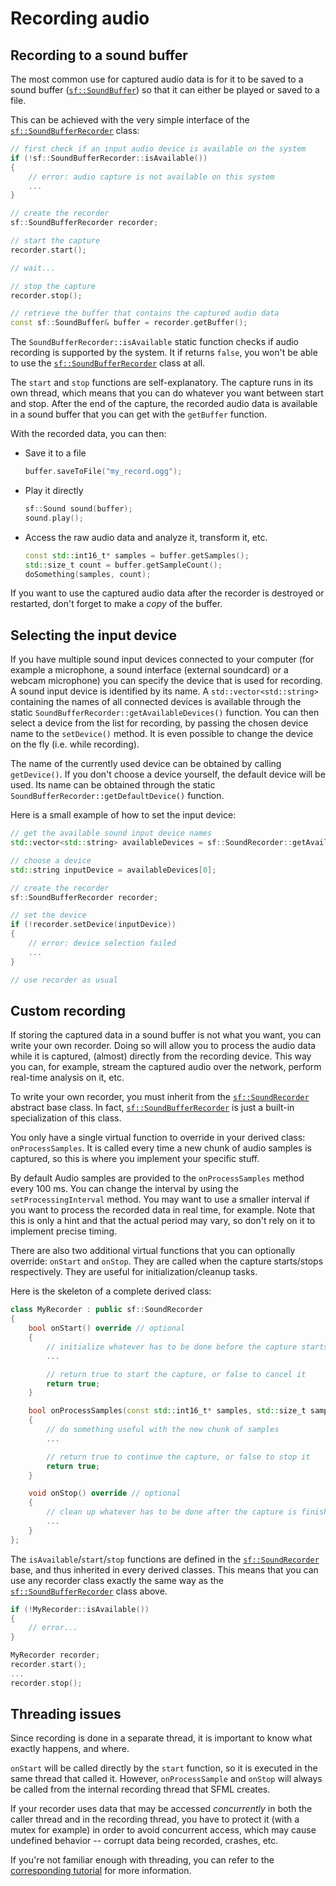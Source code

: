 # Recording audio

## Recording to a sound buffer

The most common use for captured audio data is for it to be saved to a sound buffer ([`sf::SoundBuffer`](https://www.sfml-dev.org/documentation/3.0.0/classsf_1_1SoundBuffer.php "sf::SoundBuffer documentation")) so that it can either be played or saved to a file.

This can be achieved with the very simple interface of the [`sf::SoundBufferRecorder`](https://www.sfml-dev.org/documentation/3.0.0/classsf_1_1SoundBufferRecorder.php "sf::SoundBufferRecorder documentation") class:

```cpp
// first check if an input audio device is available on the system
if (!sf::SoundBufferRecorder::isAvailable())
{
    // error: audio capture is not available on this system
    ...
}

// create the recorder
sf::SoundBufferRecorder recorder;

// start the capture
recorder.start();

// wait...

// stop the capture
recorder.stop();

// retrieve the buffer that contains the captured audio data
const sf::SoundBuffer& buffer = recorder.getBuffer();
```

The `SoundBufferRecorder::isAvailable` static function checks if audio recording is supported by the system.
It if returns `false`, you won't be able to use the [`sf::SoundBufferRecorder`](https://www.sfml-dev.org/documentation/3.0.0/classsf_1_1SoundBufferRecorder.php "sf::SoundBufferRecorder documentation") class at all.

The `start` and `stop` functions are self-explanatory.
The capture runs in its own thread, which means that you can do whatever you want between start and stop.
After the end of the capture, the recorded audio data is available in a sound buffer that you can get with the `getBuffer` function.

With the recorded data, you can then:

- Save it to a file
    
    ```cpp
    buffer.saveToFile("my_record.ogg");
    ```
    
- Play it directly
    
    ```cpp
    sf::Sound sound(buffer);
    sound.play();
    ```
    
- Access the raw audio data and analyze it, transform it, etc.
    
    ```cpp
    const std::int16_t* samples = buffer.getSamples();
    std::size_t count = buffer.getSampleCount();
    doSomething(samples, count);
    ```
    

If you want to use the captured audio data after the recorder is destroyed or restarted, don't forget to make a _copy_ of the buffer.

## Selecting the input device

If you have multiple sound input devices connected to your computer (for example a microphone, a sound interface (external soundcard) or a webcam microphone) you can specify the device that is used for recording.
A sound input device is identified by its name.
A `std::vector<std::string>` containing the names of all connected devices is available through the static `SoundBufferRecorder::getAvailableDevices()` function.
You can then select a device from the list for recording, by passing the chosen device name to the `setDevice()` method.
It is even possible to change the device on the fly (i.e. while recording).

The name of the currently used device can be obtained by calling `getDevice()`.
If you don't choose a device yourself, the default device will be used.
Its name can be obtained through the static `SoundBufferRecorder::getDefaultDevice()` function.

Here is a small example of how to set the input device:

```cpp
// get the available sound input device names
std::vector<std::string> availableDevices = sf::SoundRecorder::getAvailableDevices();

// choose a device
std::string inputDevice = availableDevices[0];

// create the recorder
sf::SoundBufferRecorder recorder;

// set the device
if (!recorder.setDevice(inputDevice))
{
    // error: device selection failed
    ...
}

// use recorder as usual
```

## Custom recording

If storing the captured data in a sound buffer is not what you want, you can write your own recorder.
Doing so will allow you to process the audio data while it is captured, (almost) directly from the recording device.
This way you can, for example, stream the captured audio over the network, perform real-time analysis on it, etc.

To write your own recorder, you must inherit from the [`sf::SoundRecorder`](https://www.sfml-dev.org/documentation/3.0.0/classsf_1_1SoundRecorder.php "sf::SoundRecorder documentation") abstract base class.
In fact, [`sf::SoundBufferRecorder`](https://www.sfml-dev.org/documentation/3.0.0/classsf_1_1SoundBufferRecorder.php "sf::SoundBufferRecorder documentation") is just a built-in specialization of this class.

You only have a single virtual function to override in your derived class: `onProcessSamples`.
It is called every time a new chunk of audio samples is captured, so this is where you implement your specific stuff.

By default Audio samples are provided to the `onProcessSamples` method every 100 ms.
You can change the interval by using the `setProcessingInterval` method.
You may want to use a smaller interval if you want to process the recorded data in real time, for example.
Note that this is only a hint and that the actual period may vary, so don't rely on it to implement precise timing.

There are also two additional virtual functions that you can optionally override: `onStart` and `onStop`.
They are called when the capture starts/stops respectively.
They are useful for initialization/cleanup tasks.

Here is the skeleton of a complete derived class:

```cpp
class MyRecorder : public sf::SoundRecorder
{
    bool onStart() override // optional
    {
        // initialize whatever has to be done before the capture starts
        ...

        // return true to start the capture, or false to cancel it
        return true;
    }

    bool onProcessSamples(const std::int16_t* samples, std::size_t sampleCount) override
    {
        // do something useful with the new chunk of samples
        ...

        // return true to continue the capture, or false to stop it
        return true;
    }

    void onStop() override // optional
    {
        // clean up whatever has to be done after the capture is finished
        ...
    }
};
```

The `isAvailable`/`start`/`stop` functions are defined in the [`sf::SoundRecorder`](https://www.sfml-dev.org/documentation/3.0.0/classsf_1_1SoundRecorder.php "sf::SoundRecorder documentation") base, and thus inherited in every derived classes.
This means that you can use any recorder class exactly the same way as the [`sf::SoundBufferRecorder`](https://www.sfml-dev.org/documentation/3.0.0/classsf_1_1SoundBufferRecorder.php "sf::SoundBufferRecorder documentation") class above.

```cpp
if (!MyRecorder::isAvailable())
{
    // error...
}

MyRecorder recorder;
recorder.start();
...
recorder.stop();
```

## Threading issues

Since recording is done in a separate thread, it is important to know what exactly happens, and where.

`onStart` will be called directly by the `start` function, so it is executed in the same thread that called it.
However, `onProcessSample` and `onStop` will always be called from the internal recording thread that SFML creates.

If your recorder uses data that may be accessed _concurrently_ in both the caller thread and in the recording thread, you have to protect it (with a mutex for example) in order to avoid concurrent access, which may cause undefined behavior -- corrupt data being recorded, crashes, etc.

If you're not familiar enough with threading, you can refer to the [corresponding tutorial](https://www.sfml-dev.org/tutorials/2.6/system-thread.php "Threading tutorial") for more information.
